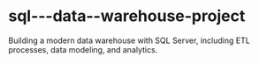 # sql---data--warehouse-project
Building a modern data warehouse with SQL Server, including ETL processes, data modeling, and analytics.
